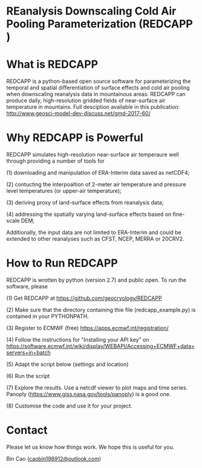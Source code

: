 # REanalysis Downscaling Cold Air Pooling Parameterization (REDCAPP )

# What is REDCAPP
REDCAPP is a python-based open source software for parameterizing the temporal and spatial differentiation of surface effects and cold air pooling when downscaling reanalysis data in mountainous areas. REDCAPP can produce daily, high-resolution gridded fields of near-surface air temperature in mountains.
Full desciption available in this publication: http://www.geosci-model-dev-discuss.net/gmd-2017-60/

# Why REDCAPP is Powerful 
REDCAPP simulates high-resolution near-surface air temperaure well through providing a number of tools for

(1) downloading and manipulation of ERA-Interim data saved as netCDF4;

(2) contucting the interpoaltion of 2-meter air temperature and pressure level temperatures (or upper-air temperature);

(3) deriving proxy of land-surface effects from reanalysis data;

(4) addressing the spatially varying land-surface effects based on fine-scale DEM;


Additionally, the input data are not limited to ERA-Interim and could be extended to other reanalyses such as CFST, NCEP, MERRA or 20CRV2.

# How to Run REDCAPP
REDCAPP is wrotten by python (version 2.7) and public open. To run the software, please

(1) Get REDCAPP at https://github.com/geocryology/REDCAPP

(2) Make sure that the directory containing thie file (redcapp_example.py) is contained in your PYTHONPATH.

(3) Register to ECMWF (free) https://apps.ecmwf.int/registration/

(4) Follow the instructions for "Installing your API key" on
    https://software.ecmwf.int/wiki/display/WEBAPI/Accessing+ECMWF+data+servers+in+batch

(5) Adapt the script below (settings and location) 

(6) Run the script

(7) Explore the results. Use a netcdf viewer to plot maps and time series.
    Panoply (https://www.giss.nasa.gov/tools/panoply) is a good one.

(8) Customise the code and use it for your project.



# Contact
Please let us know how things work. We hope this is useful for you.

Bin Cao (caobin198912@outlook.com)
